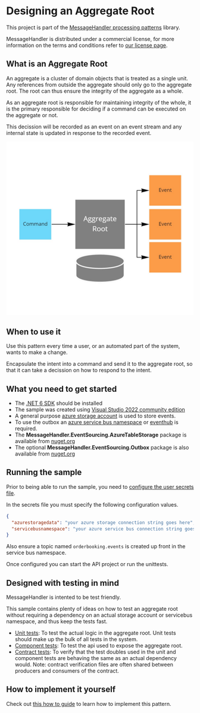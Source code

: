 # Designing an Aggregate Root

This project is part of the [MessageHandler processing patterns](https://www.messagehandler.net/patterns/) library.

MessageHandler is distributed under a commercial license, for more information on the terms and conditions refer to [our license page](https://www.messagehandler.net/license/).

## What is an Aggregate Root

An aggregate is a cluster of domain objects that is treated as a single unit. Any references from outside the aggregate should only go to the aggregate root. 
The root can thus ensure the integrity of the aggregate as a whole.

As an aggregate root is responsible for maintaining integrity of the whole, it is the primary responsible for deciding if a command can be executed on the aggregate or not.

This decission will be recorded as an event on an event stream and any internal state is updated in response to the recorded event.

![Aggregate Root](./img/aggregate-root.jpg)

## When to use it

Use this pattern every time a user, or an automated part of the system, wants to make a change.

Encapsulate the intent into a command and send it to the aggregate root, so that it can take a decission on how to respond to the intent.

## What you need to get started

- The [.NET 6 SDK](https://dotnet.microsoft.com/en-us/download) should be installed
- The sample was created using [Visual Studio 2022 community edition](https://visualstudio.microsoft.com/vs/)
- A general purpose [azure storage account](https://docs.microsoft.com/en-us/azure/storage/common/storage-account-create?tabs=azure-portal) is used to store events.
- To use the outbox an [azure service bus namespace](https://docs.microsoft.com/en-us/azure/service-bus-messaging/service-bus-create-namespace-portal) or [eventhub](https://docs.microsoft.com/en-us/azure/event-hubs/event-hubs-create) is required.
- The **MessageHandler.EventSourcing.AzureTableStorage** package is available from [nuget.org](https://www.nuget.org/packages/MessageHandler.EventSourcing.AzureTableStorage/)
- The optional **MessageHandler.EventSourcing.Outbox** package is also available from [nuget.org](https://www.nuget.org/packages/MessageHandler.EventSourcing.Outbox/)

## Running the sample

Prior to being able to run the sample, you need to [configure the user secrets file](https://docs.microsoft.com/en-us/aspnet/core/security/app-secrets?view=aspnetcore-6.0&tabs=windows#manage-user-secrets-with-visual-studio).

In the secrets file you must specify the following configuration values.

```JSON
{
  "azurestoragedata": "your azure storage connection string goes here",
  "servicebusnamespace": "your azure service bus connection string goes here"
}
```

Also ensure a topic named `orderbooking.events` is created up front in the service bus namespace.

Once configured you can start the API project or run the unittests.

## Designed with testing in mind

MessageHandler is intented to be test friendly.

This sample contains plenty of ideas on how to test an aggregate root without requiring a dependency on an actual storage account or servicebus namespace, and thus keep the tests fast.

- [Unit tests](/src/Tests/UnitTests): To test the actual logic in the aggregate root. Unit tests should make up the bulk of all tests in the system.
- [Component tests](/src/Tests/ComponentTests): To test the api used to expose the aggregate root.
- [Contract tests](/src/Tests/ContractTests): To verify that the test doubles used in the unit and component tests are behaving the same as an actual dependency would. Note: contract verification files are often shared between producers and consumers of the contract.

## How to implement it yourself

Check out [this how to guide](https://www.messagehandler.net/docs/guides/event-sourcing/aggregate-root/) to learn how to implement this pattern.